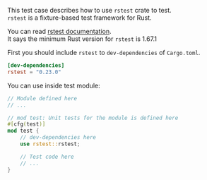This test case describes how to use `rstest` crate to test.    
`rstest` is a fixture-based test framework for Rust.  

You can read [rstest documentation](https://docs.rs/rstest/latest/rstest/attr.rstest.html).  
It says the minimum Rust version for `rstest` is 1.67.1

First you should include `rstest` to `dev-dependencies` of `Cargo.toml`.

``` toml
[dev-dependencies]
rstest = "0.23.0"
```

You can use inside test module:

```rust
// Module defined here
// ...

// mod test: Unit tests for the module is defined here
#[cfg(test)]
mod test {
    // dev-dependencies here
    use rstest::rstest;

    // Test code here
    // ...
}
```